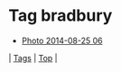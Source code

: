 <!--
title: Tag bradbury
date: 2020-06-28T15:26:59.820Z
tags:
-->
# Tag bradbury

 * [Photo 2014-08-25 06](95715471231.md)

| [Tags](tags.md) | [Top](index.md) |
